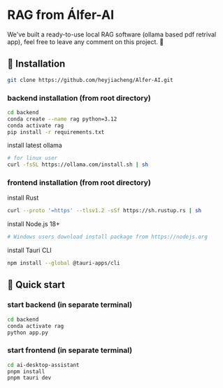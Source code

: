 # RAG from Álfer-AI
We've built a ready-to-use local RAG software (ollama based pdf retrival app), feel free to leave any comment on this project. 🫶
## 🔧 Installation
```bash
git clone https://github.com/heyjiacheng/Alfer-AI.git
```
### backend installation (from root directory)
```bash
cd backend
conda create --name rag python=3.12
conda activate rag
pip install -r requirements.txt
```
install latest ollama
```bash
# for linux user
curl -fsSL https://ollama.com/install.sh | sh
```
### frontend installation (from root directory)

install Rust
```bash
curl --proto '=https' --tlsv1.2 -sSf https://sh.rustup.rs | sh
```
install Node.js 18+
```bash
# Windows users download install package from https://nodejs.org
```
install Tauri CLI
```bash
npm install --global @tauri-apps/cli
```

## 🌟 Quick start
### start backend (in separate terminal)
```bash
cd backend
conda activate rag
python app.py
```
### start frontend (in separate terminal)
```bash
cd ai-desktop-assistant
pnpm install
pnpm tauri dev
```
